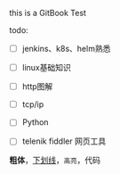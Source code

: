 this is a GitBook Test



todo:



- [ ] jenkins、k8s、helm熟悉
- [ ] linux基础知识
- [ ] http图解
- [ ] tcp/ip
- [ ] Python

- [ ] telenik fiddler 网页工具






**粗体**，<u>下划线</u>，`高亮`，代码